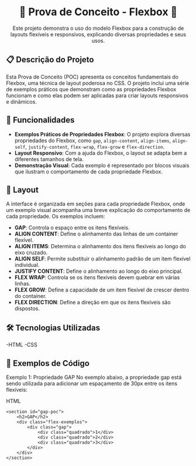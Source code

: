 <div align="center">
    <h1>📐 Prova de Conceito - Flexbox 📐</h1>
    <p>Este projeto demonstra o uso do modelo Flexbox para a construção de layouts flexíveis e responsivos, explicando diversas propriedades e seus usos.</p>
</div>

## 📋 Descrição do Projeto

Esta Prova de Conceito (POC) apresenta os conceitos fundamentais do Flexbox, uma técnica de layout poderosa no CSS. O projeto inclui uma série de exemplos práticos que demonstram como as propriedades Flexbox funcionam e como elas podem ser aplicadas para criar layouts responsivos e dinâmicos.

## 🚀 Funcionalidades

- **Exemplos Práticos de Propriedades Flexbox**: O projeto explora diversas propriedades do Flexbox, como `gap`, `align-content`, `align-items`, `align-self`, `justify-content`, `flex-wrap`, `flex-grow` e `flex-direction`.
- **Layout Responsivo**: Com a ajuda do Flexbox, o layout se adapta bem a diferentes tamanhos de tela.
- **Demonstração Visual**: Cada exemplo é representado por blocos visuais que ilustram o comportamento de cada propriedade Flexbox.

## 🎨 Layout

A interface é organizada em seções para cada propriedade Flexbox, onde um exemplo visual acompanha uma breve explicação do comportamento de cada propriedade. Os exemplos incluem:

- **GAP**: Controla o espaço entre os itens flexíveis.
- **ALIGN CONTENT**: Define o alinhamento das linhas de um container flexível.
- **ALIGN ITEMS**: Determina o alinhamento dos itens flexíveis ao longo do eixo cruzado.
- **ALIGN SELF**: Permite substituir o alinhamento padrão de um item flexível individual.
- **JUSTIFY CONTENT**: Define o alinhamento ao longo do eixo principal.
- **FLEX WRAP**: Controla se os itens flexíveis devem quebrar em várias linhas.
- **FLEX GROW**: Define a capacidade de um item flexível de crescer dentro do container.
- **FLEX DIRECTION**: Define a direção em que os itens flexíveis são dispostos.

## 🛠️ Tecnologias Utilizadas
-HTML
-CSS

## 📘 Exemplos de Código
Exemplo 1: Propriedade GAP
No exemplo abaixo, a propriedade gap está sendo utilizada para adicionar um espaçamento de 30px entre os itens flexíveis:

HTML
```
<section id="gap-poc">
    <h2>GAP</h2>
    <div class="flex-exemplos">
        <div class="gap">
            <div class="quadrado">1</div>
            <div class="quadrado">2</div>
            <div class="quadrado">3</div>
        </div>
    </div>
</section>
```


